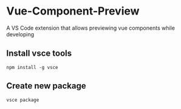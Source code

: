 # Vue-Component-Preview

A VS Code extension that allows previewing vue components while developing

## Install vsce tools

```
npm install -g vsce
```

## Create new package

```
vsce package
```
